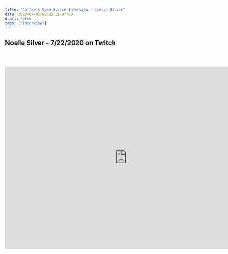 ```yaml
---
title: "Coffee & Open Source Interview - Noelle Silver"
date: 2020-07-02T09:25:21-07:00
draft: false
tags: ["interview"]
---
```


## Noelle Silver - 7/22/2020 on Twitch

<br /><br />

<center>
<iframe width="800" height="600" src="https://www.youtube.com/embed/yYruivtX9Ic" frameborder="0" allow="accelerometer; autoplay; clipboard-write; encrypted-media; gyroscope; picture-in-picture" allowfullscreen></iframe>
</center>